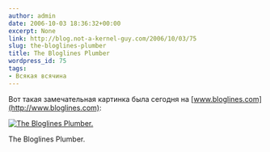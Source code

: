 ```yaml
---
author: admin
date: 2006-10-03 18:36:32+00:00
excerpt: None
link: http://blog.not-a-kernel-guy.com/2006/10/03/75
slug: the-bloglines-plumber
title: The Bloglines Plumber
wordpress_id: 75
tags:
- Всякая всячина
---
```


Вот такая замечательная картинка была сегодня на [www.bloglines.com](http://www.bloglines.com):

[![The Bloglines Plumber.](http://blog.not-a-kernel-guy.com/wp-content/uploads/2006/10/bloglines_plumber.thumbnail.png)](http://blog.not-a-kernel-guy.com/wp-content/uploads/2006/10/bloglines_plumber.png)

The Bloglines Plumber.
